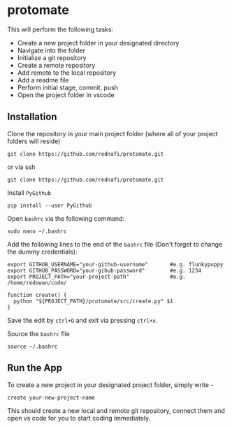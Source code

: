 # protomate
This will perform the following tasks:

* Create a new project folder in your designated directory 
* Navigate into the folder  
* Initialize a git repository
* Create a remote repository
* Add remote to the local repository 
* Add a readme file 
* Perform initial stage, commit, push 
* Open the project folder in vscode


## Installation

Clone the repository in your main project folder (where all of your project folders will reside)

```
git clone https://github.com/rednafi/protomate.git
```

or via ssh

```
git clone https://github.com/rednafi/protomate.git
```

Install ```PyGithub```

```
pip install --user PyGithub
```

Open ```bashrc``` via the following command:

```
sudo nano ~/.bashrc
```
Add the following lines to the end of the ```bashrc``` file (Don't forget to change the dummy credentials):

```
export GITHUB_USERNAME="your-github-username"       #e.g. flunkypuppy
export GITHUB_PASSWORD="your-gihub-password"        #e.g. 1234
export PROJECT_PATH="your-project-path"             #e.g. /home/redowan/code/

function create() {
  python "${PROJECT_PATH}/protomate/src/create.py" $1
}
```

Save the edit by ```ctrl+O``` and exit via pressing ```ctrl+x```.

Source the ```bashrc``` file 

```
source ~/.bashrc
```

## Run the App

To create a new project in your designated project folder, simply write -

```
create your-new-project-name
```

This should create a new local and remote git repository, connect them and open vs code for you to start coding immediately.

